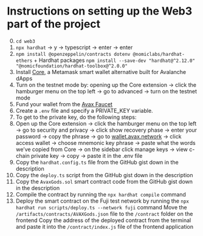 # Instructions on setting up the Web3 part of the project

0. `cd web3`
1. `npx hardhat` -> y → typescript → enter → enter
2. `npm install @openzeppelin/contracts dotenv @nomiclabs/hardhat-ethers` + Hardhat packages `npm install --save-dev "hardhat@^2.12.0" "@nomicfoundation/hardhat-toolbox@^2.0.0"`
3. Install [Core](https://chrome.google.com/webstore/detail/core/agoakfejjabomempkjlepdflaleeobhb), a Metamask smart wallet alternative built for Avalanche dApps
4. Turn on the testnet mode by: opening up the Core extension -> click the hamburger menu on the top left -> go to advanced -> turn on the testnet mode
5. Fund your wallet from the [Avax Faucet](https://faucet.avax.network/)
6. Create a `.env` file and specify a PRIVATE_KEY variable.
7. To get to the private key, do the following steps:
8. Open up the Core extension -> click the hamburger menu on the top left -> go to security and privacy -> click show recovery phase -> enter your password -> copy the phrase -> go to [wallet.avax.network](https://wallet.avax.network/) -> click access wallet -> choose mnemonic key phrase -> paste what the words we’ve copied from Core -> on the sidebar click manage keys -> view c-chain private key -> copy -> paste it in the .env file
9. Copy the `hardhat.config.ts` file from the GitHub gist down in the description
10. Copy the `deploy.ts` script from the GitHub gist down in the description
11. Copy the `AvaxGods.sol` smart contract code from the GitHub gist down in the description
12. Compile the contract by running the `npx hardhat compile` command
13. Deploy the smart contract on the Fuji test network by running the `npx hardhat run scripts/deploy.ts --network fuji` command
    Move the `/artifacts/contracts/AVAXGods.json` file to the `/contract` folder on the frontend
    Copy the address of the deployed contract from the terminal and paste it into the `/contract/index.js` file of the frontend application
